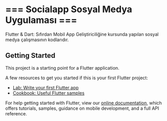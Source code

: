 # === Socialapp Sosyal Medya Uygulaması ===

Flutter & Dart: Sıfırdan Mobil App Geliştiriciliğine kursunda yapılan sosyal medya çalışmasının kodlarıdır.

## Getting Started

This project is a starting point for a Flutter application.

A few resources to get you started if this is your first Flutter project:

- [Lab: Write your first Flutter app](https://flutter.dev/docs/get-started/codelab)
- [Cookbook: Useful Flutter samples](https://flutter.dev/docs/cookbook)

For help getting started with Flutter, view our
[online documentation](https://flutter.dev/docs), which offers tutorials,
samples, guidance on mobile development, and a full API reference.
